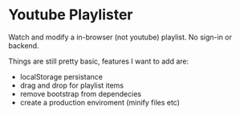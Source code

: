 # Youtube Playlister

Watch and modify a in-browser (not youtube) playlist. No sign-in or backend.

Things are still pretty basic, features I want to add are:
- localStorage persistance
- drag and drop for playlist items
- remove bootstrap from dependecies
- create a production enviroment (minify files etc)
